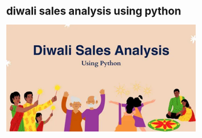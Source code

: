 # diwali sales analysis using python

![Diwali Sales Logo](https://github.com/Gaurav130421/Diwali-Sales-Analysis/blob/main/Diwali%20sales%20logo.jpg)
